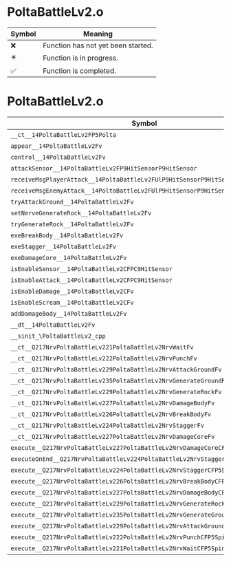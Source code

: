 # PoltaBattleLv2.o
| Symbol | Meaning 
| ------------- | ------------- 
| :x: | Function has not yet been started. 
| :eight_pointed_black_star: | Function is in progress. 
| :white_check_mark: | Function is completed. 


# PoltaBattleLv2.o
| Symbol | Decompiled? |
| ------------- | ------------- |
| `__ct__14PoltaBattleLv2FP5Polta` | :x: |
| `appear__14PoltaBattleLv2Fv` | :x: |
| `control__14PoltaBattleLv2Fv` | :x: |
| `attackSensor__14PoltaBattleLv2FP9HitSensorP9HitSensor` | :x: |
| `receiveMsgPlayerAttack__14PoltaBattleLv2FUlP9HitSensorP9HitSensor` | :x: |
| `receiveMsgEnemyAttack__14PoltaBattleLv2FUlP9HitSensorP9HitSensor` | :x: |
| `tryAttackGround__14PoltaBattleLv2Fv` | :x: |
| `setNerveGenerateRock__14PoltaBattleLv2Fv` | :x: |
| `tryGenerateRock__14PoltaBattleLv2Fv` | :x: |
| `exeBreakBody__14PoltaBattleLv2Fv` | :x: |
| `exeStagger__14PoltaBattleLv2Fv` | :x: |
| `exeDamageCore__14PoltaBattleLv2Fv` | :x: |
| `isEnableSensor__14PoltaBattleLv2CFPC9HitSensor` | :x: |
| `isEnableAttack__14PoltaBattleLv2CFPC9HitSensor` | :x: |
| `isEnableDamage__14PoltaBattleLv2CFv` | :x: |
| `isEnableScream__14PoltaBattleLv2CFv` | :x: |
| `addDamageBody__14PoltaBattleLv2Fv` | :x: |
| `__dt__14PoltaBattleLv2Fv` | :x: |
| `__sinit_\PoltaBattleLv2_cpp` | :x: |
| `__ct__Q217NrvPoltaBattleLv221PoltaBattleLv2NrvWaitFv` | :x: |
| `__ct__Q217NrvPoltaBattleLv222PoltaBattleLv2NrvPunchFv` | :x: |
| `__ct__Q217NrvPoltaBattleLv229PoltaBattleLv2NrvAttackGroundFv` | :x: |
| `__ct__Q217NrvPoltaBattleLv235PoltaBattleLv2NrvGenerateGroundRockFv` | :x: |
| `__ct__Q217NrvPoltaBattleLv229PoltaBattleLv2NrvGenerateRockFv` | :x: |
| `__ct__Q217NrvPoltaBattleLv227PoltaBattleLv2NrvDamageBodyFv` | :x: |
| `__ct__Q217NrvPoltaBattleLv226PoltaBattleLv2NrvBreakBodyFv` | :x: |
| `__ct__Q217NrvPoltaBattleLv224PoltaBattleLv2NrvStaggerFv` | :x: |
| `__ct__Q217NrvPoltaBattleLv227PoltaBattleLv2NrvDamageCoreFv` | :x: |
| `execute__Q217NrvPoltaBattleLv227PoltaBattleLv2NrvDamageCoreCFP5Spine` | :x: |
| `executeOnEnd__Q217NrvPoltaBattleLv224PoltaBattleLv2NrvStaggerCFP5Spine` | :x: |
| `execute__Q217NrvPoltaBattleLv224PoltaBattleLv2NrvStaggerCFP5Spine` | :x: |
| `execute__Q217NrvPoltaBattleLv226PoltaBattleLv2NrvBreakBodyCFP5Spine` | :x: |
| `execute__Q217NrvPoltaBattleLv227PoltaBattleLv2NrvDamageBodyCFP5Spine` | :x: |
| `execute__Q217NrvPoltaBattleLv229PoltaBattleLv2NrvGenerateRockCFP5Spine` | :x: |
| `execute__Q217NrvPoltaBattleLv235PoltaBattleLv2NrvGenerateGroundRockCFP5Spine` | :x: |
| `execute__Q217NrvPoltaBattleLv229PoltaBattleLv2NrvAttackGroundCFP5Spine` | :x: |
| `execute__Q217NrvPoltaBattleLv222PoltaBattleLv2NrvPunchCFP5Spine` | :x: |
| `execute__Q217NrvPoltaBattleLv221PoltaBattleLv2NrvWaitCFP5Spine` | :x: |
